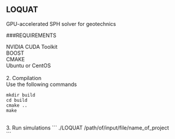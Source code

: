 ## LOQUAT
GPU-accelerated SPH solver for geotechnics

###REQUIREMENTS

NVIDIA CUDA Toolkit<br />
BOOST<br />
CMAKE<br />
Ubuntu or CentOS<br />
<br />
2. Compilation<br />
Use the following commands
```
mkdir build
cd build
cmake ..
make
```
<br />
3. Run simulations
```
./LOQUAT /path/of/input/file/name_of_project<br />
```
